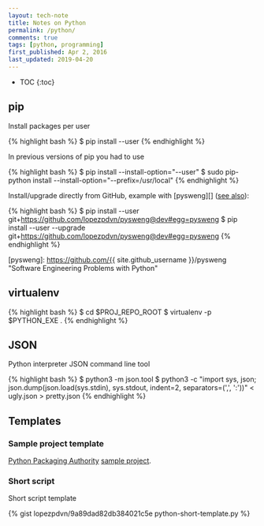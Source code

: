 ```yaml
---
layout: tech-note
title: Notes on Python
permalink: /python/
comments: true
tags: [python, programming]
first_published: Apr 2, 2016
last_updated: 2019-04-20
---
```


* TOC
{:toc}

## pip

Install packages per user

{% highlight bash %}
$ pip install --user <package>
{% endhighlight %}

In previous versions of pip you had to use

{% highlight bash %}
$ pip install --install-option="--user" <package>
$ sudo pip-python install --install-option="--prefix=/usr/local" <package>
{% endhighlight %}

Install/upgrade directly from GitHub, example with [pysweng][] ([see
also](https://pip.pypa.io/en/stable/reference/pip_install/#git)):

{% highlight bash %}
$ pip install --user git+https://github.com/lopezpdvn/pysweng@dev#egg=pysweng
$ pip install --user --upgrade git+https://github.com/lopezpdvn/pysweng@dev#egg=pysweng
{% endhighlight %}

[pysweng]: https://github.com/{{ site.github_username }}/pysweng "Software Engineering Problems with Python"

## virtualenv

{% highlight bash %}
$ cd $PROJ_REPO_ROOT
$ virtualenv -p $PYTHON_EXE .
{% endhighlight %}

## JSON

Python interpreter JSON command line tool

{% highlight bash %}
$ python3 -m json.tool <path to json file>
$ python3 -c "import sys, json; json.dump(json.load(sys.stdin), sys.stdout, indent=2, separators=(',', ':'))" < ugly.json > pretty.json
{% endhighlight %}

## Templates

### Sample project template

[Python Packaging Authority](https://github.com/pypa)
[sample project](https://github.com/pypa/sampleproject).

### Short script

Short script template

{% gist lopezpdvn/9a89dad82db384021c5e python-short-template.py %}
